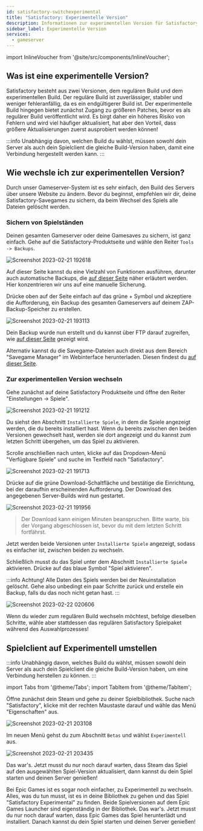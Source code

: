```yaml
---
id: satisfactory-switchexperimental
title: "Satisfactory: Experimentelle Version"
description: Informationen zur experimentellen Version für Satisfactory von ZAP-Hosting - ZAP-Hosting.com Dokumentation
sidebar_label: Experimentelle Version
services:
  - gameserver
---
```


import InlineVoucher from '@site/src/components/InlineVoucher';

## Was ist eine experimentelle Version?
Satisfactory besteht aus zwei Versionen, dem regulären Build und dem experimentellen Build. Der reguläre Build ist zuverlässiger, stabiler und weniger fehleranfällig, da es ein endgültigerer Build ist. Der experimentelle Build hingegen bietet zunächst Zugang zu größeren Patches, bevor es als regulärer Build veröffentlicht wird. Es birgt daher ein höheres Risiko von Fehlern und wird viel häufiger aktualisiert, hat aber den Vorteil, dass größere Aktualisierungen zuerst ausprobiert werden können!

:::info
Unabhängig davon, welchen Build du wählst, müssen sowohl dein Server als auch dein Spielclient die gleiche Build-Version haben, damit eine Verbindung hergestellt werden kann.
:::

<InlineVoucher />

## Wie wechsle ich zur experimentellen Version?
Durch unser Gameserver-System ist es sehr einfach, den Build des Servers über unsere Website zu ändern. Bevor du beginnst, empfehlen wir dir, deine Satisfactory-Savegames zu sichern, da beim Wechsel des Spiels alle Dateien gelöscht werden.

### Sichern von Spielständen
Deinen gesamten Gameserver oder deine Gamesaves zu sichern, ist ganz einfach. Gehe auf die Satisfactory-Produktseite und wähle den Reiter `Tools -> Backups`.

![Screenshot 2023-02-21 192618](https://screensaver01.zap-hosting.com/index.php/s/5p6F77zjjem5ZMg/preview)

Auf dieser Seite kannst du eine Vielzahl von Funktionen ausführen, darunter auch automatische Backups, die [auf dieser Seite](gameserver-backups.md) näher erläutert werden. Hier konzentrieren wir uns auf eine manuelle Sicherung.

Drücke oben auf der Seite einfach auf das grüne + Symbol und akzeptiere die Aufforderung, ein Backup des gesamten Gameservers auf deinem ZAP-Backup-Speicher zu erstellen.

![Screenshot 2023-02-21 193113](https://screensaver01.zap-hosting.com/index.php/s/RYdg5CFsPoiD8GY/preview)

Dein Backup wurde nun erstellt und du kannst über FTP darauf zugreifen, wie [auf dieser Seite](gameserver-ftpaccess.md) gezeigt wird.

Alternativ kannst du die Savegame-Dateien auch direkt aus dem Bereich "Savegame Manager" im Webinterface herunterladen. Diesen findest du [auf dieser Seite](satisfactory-savegame.md).

### Zur experimentellen Version wechseln
Gehe zunächst auf deine Satisfactory Produktseite und öffne den Reiter "Einstellungen -> Spiele".

![Screenshot 2023-02-21 191212](https://screensaver01.zap-hosting.com/index.php/s/gJekTd5S9meW22G/preview)

Du siehst den Abschnitt `Installierte Spiele`, in dem die Spiele angezeigt werden, die du bereits installiert hast. Wenn du bereits zwischen den beiden Versionen gewechselt hast, werden sie dort angezeigt und du kannst zum letzten Schritt übergehen, um das Spiel zu aktivieren.

Scrolle anschließen nach unten, klicke auf das Dropdown-Menü "Verfügbare Spiele" und suche im Textfeld nach "Satisfactory".

![Screenshot 2023-02-21 191713](https://screensaver01.zap-hosting.com/index.php/s/tegbMeKeaz329TA/preview)

Drücke auf die grüne Download-Schaltfläche und bestätige die Einrichtung, bei der daraufhin erscheinenden Aufforderung. Der Download des angegebenen Server-Builds wird nun gestartet.

![Screenshot 2023-02-21 191956](https://screensaver01.zap-hosting.com/index.php/s/xPJ7gssbJscsYQS/preview)

>Der Download kann einigen Minuten beanspruchen. Bitte warte, bis der Vorgang abgeschlossen ist, bevor du mit dem letzten Schritt fortfährst.

Jetzt werden beide Versionen unter `Installierte Spiele` angezeigt, sodass es einfacher ist, zwischen beiden zu wechseln.

Schließlich musst du das Spiel unter dem Abschnitt `Installierte Spiele` aktivieren. Drücke auf das blaue Symbol "Spiel aktivieren".

:::info
Achtung! Alle Daten des Spiels werden bei der Neuinstallation gelöscht. Gehe also unbedingt ein paar Schritte zurück und erstelle ein Backup, falls du das noch nicht getan hast.
:::

![Screenshot 2023-02-22 020606](https://screensaver01.zap-hosting.com/index.php/s/no3d4g4PjsxHY63/preview)

Wenn du wieder zum regulären Build wechseln möchtest, befolge dieselben Schritte, wähle aber stattdessen das regulären Satisfactory Spielpaket während des Auswahlprozesses!

## Spielclient auf Experimentell umstellen
:::info
Unabhängig davon, welches Build du wählst, müssen sowohl dein Server als auch dein Spielclient die gleiche Build-Version haben, um eine Verbindung herstellen zu können.
:::

import Tabs from '@theme/Tabs';
import TabItem from '@theme/TabItem';

<Tabs>

<TabItem value="Steam Version" label="Steam Version">
Öffne zunächst dein Steam und gehe zu deiner Spielbibliothek. Suche nach "Satisfactory", klicke mit der rechten Maustaste darauf und wähle das Menü "Eigenschaften" aus.

![Screenshot 2023-02-21 203108](https://screensaver01.zap-hosting.com/index.php/s/aG3SeTSKZNm7nGm/preview)

Im neuen Menü gehst du zum Abschnitt `Betas` und wählst `Experimentell` aus.

![Screenshot 2023-02-21 203435](https://screensaver01.zap-hosting.com/index.php/s/gawYknATwbY23Dj/preview)

Das war's. Jetzt musst du nur noch darauf warten, dass Steam das Spiel auf den ausgewählten Spiel-Version aktualisiert, dann kannst du dein Spiel starten und deinen Server genießen!

</TabItem>
<TabItem value="Epic Games Version" label="Epic Games Version">
Bei Epic Games ist es sogar noch einfacher, zu Experimentell zu wechseln. Alles, was du tun musst, ist es in deine Bibliothek zu gehen und das Spiel "Satisfactory Experimental" zu finden. Beide Spielversionen auf dem Epic Games Launcher sind eigenständig in der Bibliothek. Das war's. Jetzt musst du nur noch darauf warten, dass Epic Games das Spiel herunterlädt und installiert. Danach kannst du dein Spiel starten und deinen Server genießen!

</TabItem>
</Tabs>

